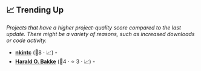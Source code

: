 ## 📈 Trending Up

_Projects that have a higher project-quality score compared to the last update. There might be a variety of reasons, such as increased downloads or code activity._

- <b><a href="https://nkintc.gitbook.io/brainless/">nkintc</a></b> (🥈8 · 📈) -  <code><img src="https://raw.githubusercontent.com/lyz-code/best-of-digital-gardens/main/.icons/tools.png" style="display:inline;" width="13" height="13"></code> <code><img src="https://raw.githubusercontent.com/lyz-code/best-of-digital-gardens/main/.icons/science.png" style="display:inline;" width="13" height="13"></code> <code><img src="https://raw.githubusercontent.com/lyz-code/best-of-digital-gardens/main/.icons/linux.png" style="display:inline;" width="13" height="13"></code>
- <b><a href="https://hwiki.bakke.be/">Harald O. Bakke</a></b> (🥉4 ·  ⭐ 3 · 📈) -  <code><img src="https://raw.githubusercontent.com/lyz-code/best-of-digital-gardens/main/.icons/activism.png" style="display:inline;" width="13" height="13"></code> <code><img src="https://raw.githubusercontent.com/lyz-code/best-of-digital-gardens/main/.icons/tools.png" style="display:inline;" width="13" height="13"></code> <code><img src="https://raw.githubusercontent.com/lyz-code/best-of-digital-gardens/main/.icons/time-management.png" style="display:inline;" width="13" height="13"></code>

